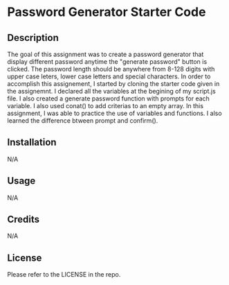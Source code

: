 # Password Generator Starter Code

## Description

The goal of this assignment was to create a password generator that display different password anytime the "generate password" button is clicked. The password length should be anywhere from 8-128 digits with upper case leters, lower case letters and special characters. In order to accomplish this assignement, I started by cloning the starter code given in the assignemnt. I declared all the variables at the begining of my script.js file. I also created a generate password function with prompts for each variable. I also used conat() to add criterias to an empty array. 
In this assignment, I was able to practice the use of variables and functions. I also learned the difference btween prompt and confirm().

## Installation
N/A
## Usage

N/A

## Credits
N/A

## License
Please refer to the LICENSE in the repo.

